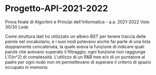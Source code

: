 # Progetto-API-2021-2022
Prova finale di Algoritmi e Principi dell'Informatica - a.a. 2021-2022
Voto 30/30 Lode

Come struttura dati ho utilizzato un albero BST per tenere traccia delle parole nel vocabolario, e i suoi nodi potevano anche far parte di una lista doppiamente concatenata, la quale aveva la funzione di indicare quali parole che avevano superato il filtraggio; ogni funzione non raggiunge L'O(n^2) di complessità.
L'utilizzo di un R&B tree e/o di un puntatore al padre per ogni nodo non mi permettevano di superare il criterio di spazio occupato in memoria.
